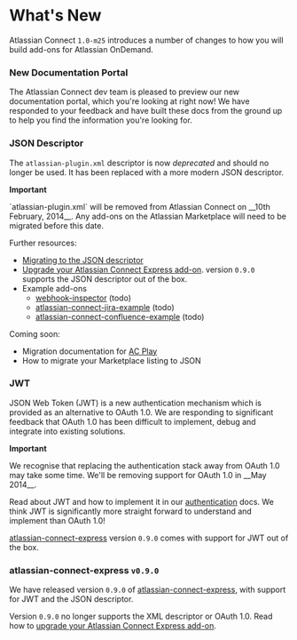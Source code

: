 # What's New

Atlassian Connect `1.0-m25` introduces a number of changes to how you will build add-ons for Atlassian OnDemand.

### New Documentation Portal

The Atlassian Connect dev team is pleased to preview our new documentation portal, which you're looking at right now! We
have responded to your feedback and have built these docs from the ground up to help you find the information you're
looking for.

### JSON Descriptor

The `atlassian-plugin.xml` descriptor is now _deprecated_ and should no longer be used. It has been replaced with
a more modern JSON descriptor.

<div class="aui-message warning">
    <p class="title">
        <span class="aui-icon icon-warning"></span>
        <strong>Important</strong>
    </p>
    `atlassian-plugin.xml` will be removed from Atlassian Connect on __10th February, 2014__. Any add-ons on the
    Atlassian Marketplace will need to be migrated before this date.
</div>

Further resources:

* [Migrating to the JSON descriptor](./migrating-from-xml-to-json-descriptor.html)
* [Upgrade your Atlassian Connect Express add-on](./upgrade-ace.html). version `0.9.0` supports the JSON descriptor out
of the box.
* Example add-ons
  * [webhook-inspector](https://bitbucket.org/atlassianlabs/webhook-inspector) (todo)
  * [atlassian-connect-jira-example](https://bitbucket.org/atlassianlabs/atlassian-connect-jira-example) (todo)
  * [atlassian-connect-confluence-example](https://bitbucket.org/atlassianlabs/atlassian-connect-confluence-example) (todo)

Coming soon:

* Migration documentation for [AC Play](https://bitbucket.org/atlassian/atlassian-connect-play-java)
* How to migrate your Marketplace listing to JSON

### JWT

JSON Web Token (JWT) is a new authentication mechanism which is provided as an alternative to OAuth 1.0. We are
responding to significant feedback that OAuth 1.0 has been difficult to implement, debug and integrate into existing
solutions.

<div class="aui-message info">
    <p class="title">
        <span class="aui-icon icon-info"></span>
        <strong>Important</strong>
    </p>
    We recognise that replacing the authentication stack away from OAuth 1.0 may take some time. We'll be removing
    support for OAuth 1.0 in __May 2014__.
</div>

Read about JWT and how to implement it in our [authentication](../concepts/authentication.html) docs. We think JWT is
significantly more straight forward to understand and implement than OAuth 1.0!

[atlassian-connect-express](https://bitbucket.org/atlassian/atlassian-connect-express/) version `0.9.0` comes with
support for JWT out of the box.

### atlassian-connect-express `v0.9.0`

We have released version `0.9.0` of [atlassian-connect-express](https://bitbucket.org/atlassian/atlassian-connect-express/),
with support for JWT and the JSON descriptor.

Version `0.9.0` no longer supports the XML descriptor or OAuth 1.0. Read how to
[upgrade your Atlassian Connect Express add-on](./upgrade-ace.html).
